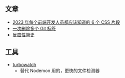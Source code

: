 ## 文章
- [2023 年每个前端开发人员都应该知道的 6 个 CSS 片段](https://web.dev/6-css-snippets-every-front-end-developer-should-know-in-2023/)
- [一次删除多个 Git 标签](https://rafaelcamargo.com/blog/deleting-multiple-git-tags-at-once/)
- [反应性简史](https://www.builder.io/blog/history-of-reactivity)

## 工具
- [turbowatch](https://github.com/gajus/turbowatch/)
	- 替代 Nodemon 用的，更快的文件检测器